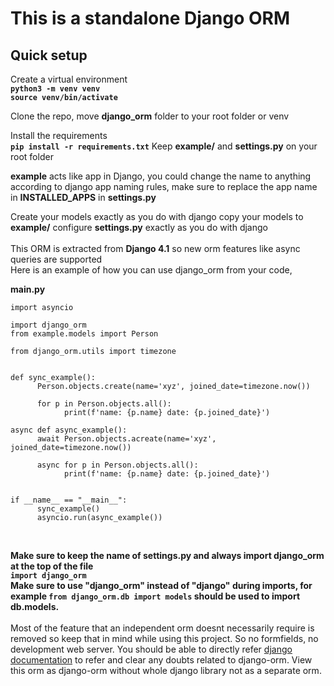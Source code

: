 # This is a standalone Django ORM

## Quick setup
Create a virtual environment <br>
**`python3 -m venv venv`<br>
`source venv/bin/activate`**

Clone the repo, move **django_orm** folder to your root folder or venv<br>

Install the requirements <br>
**`pip install -r requirements.txt`**
Keep **example/** and **settings.py** on your root folder

**example** acts like app in Django, you could change the name to anything according to django app naming rules, make sure to replace the app name in **INSTALLED_APPS** in **settings.py**

Create your models exactly as you do with django 
copy your models to **example/**
configure **settings.py** exactly as you do with django
<br><br>
This ORM is extracted from **Django 4.1** so new orm features like async queries are supported
<br>
Here is an example of how you can use django_orm from your code,

**main.py**
```
import asyncio

import django_orm
from example.models import Person

from django_orm.utils import timezone


def sync_example():
      Person.objects.create(name='xyz', joined_date=timezone.now())

      for p in Person.objects.all():
            print(f'name: {p.name} date: {p.joined_date}')

async def async_example():
      await Person.objects.acreate(name='xyz', joined_date=timezone.now())

      async for p in Person.objects.all():
            print(f'name: {p.name} date: {p.joined_date}')


if __name__ == "__main__":
      sync_example()
      asyncio.run(async_example())
```
<br>

**Make sure to keep the name of settings.py and always import django_orm at the top of the file<br>
`import django_orm`<br>
Make sure to use "django_orm" instead of "django" during imports, for example `from django_orm.db import models` should be used to import db.models.**
<br><br>
Most of the feature that an independent orm doesnt necessarily require is removed so keep that in mind while using this project. So no formfields, no development web server.
You should be able to directly refer [django documentation](https://docs.djangoproject.com/en/4.1/) to refer and clear any doubts related to django-orm.
View this orm as django-orm without whole django library not as a separate orm.
